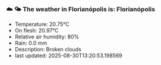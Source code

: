 ### ☁️ 🌤️  The weather in Florianópolis is: Florianópolis

- Temperature: 20.75°C
- On flesh: 20.97°C
- Relative air humidity: 80%
- Rain: 0.0 mm
- Description: Broken clouds
- last updated: 2025-08-30T13:20:53.198569
